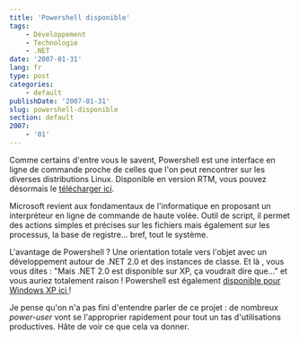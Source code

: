 ```yaml
---
title: 'Powershell disponible'
tags:
    - Développement
    - Technologie
    - .NET
date: '2007-01-31'
lang: fr
type: post
categories:
    - default
publishDate: '2007-01-31'
slug: powershell-disponible
section: default
2007:
    - '01'
---
```


Comme certains d'entre vous le savent, Powershell est une interface en ligne de commande proche de celles que l'on peut rencontrer sur les diverses distributions Linux. Disponible en version RTM, vous pouvez désormais le [télécharger ici](http://www.microsoft.com/fr-fr/download/details.aspx?id=23200).

<!--more-->

Microsoft revient aux fondamentaux de l'informatique en proposant un interpréteur en ligne de commande de haute volée. Outil de script, il permet des actions simples et précises sur les fichiers mais également sur les processus, la base de registre… bref, tout le système.

L'avantage de Powershell&nbsp;? Une orientation totale vers l'objet avec un développement autour de .NET 2.0 et des instances de classe. Et là , vous vous dites&nbsp;: "Mais .NET 2.0 est disponible sur XP, ça voudrait dire que…" et vous auriez totalement raison&nbsp;! Powershell est également [disponible pour Windows XP ici&nbsp;](http://www.microsoft.com/fr-fr/download/details.aspx?id=9591)!

Je pense qu'on n'a pas fini d'entendre parler de ce projet : de nombreux <em lang="en">power-user</em> vont se l'approprier rapidement pour tout un tas d'utilisations productives. Hâte de voir ce que cela va donner.

